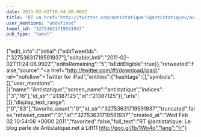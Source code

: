 ```yaml
---
date: 2011-02-02T10:54:08.000Z
title: "RT <a href='http://twitter.com/antistatique'>@antistatique</a>: Le blog parle de Antistatique.net à Lift11 http://goo.gl/fb/1Wo4q″"
user_mentions: "undefined"
tweet_id: "32753631719591937"
pub_type: "tweet"
---
```

{"edit_info":{"initial":{"editTweetIds":["32753631719591937"],"editableUntil":"2011-02-02T11:24:08.992Z","editsRemaining":"5","isEditEligible":true}},"retweeted":false,"source":"<a href=\"http://twitter.com/#!/download/ipad\" rel=\"nofollow\">Twitter for iPad</a>","entities":{"hashtags":[],"symbols":[],"user_mentions":[{"name":"Antistatique","screen_name":"antistatique","indices":["3","16"],"id_str":"21387125","id":"21387125"}],"urls":[]},"display_text_range":["0","83"],"favorite_count":"0","id_str":"32753631719591937","truncated":false,"retweet_count":"0","id":"32753631719591937","created_at":"Wed Feb 02 10:54:08 +0000 2011","favorited":false,"full_text":"RT @antistatique: Le blog parle de Antistatique.net à Lift11 http://goo.gl/fb/1Wo4q","lang":"fr"}
